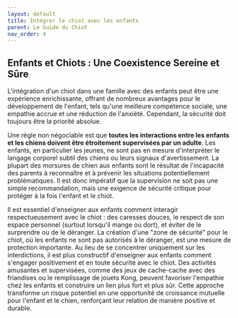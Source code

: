 ```yaml
---
layout: default
title: Intégrer le chiot avec les enfants
parent: Le Guide du Chiot
nav_order: 4
---
```


## **Enfants et Chiots : Une Coexistence Sereine et Sûre**

L'intégration d'un chiot dans une famille avec des enfants peut être une expérience enrichissante, offrant de nombreux avantages pour le développement de l'enfant, tels qu'une meilleure compétence sociale, une empathie accrue et une réduction de l'anxiété. Cependant, la sécurité doit toujours être la priorité absolue.

Une règle non négociable est que **toutes les interactions entre les enfants et les chiens doivent être étroitement supervisées par un adulte**. Les enfants, en particulier les jeunes, ne sont pas en mesure d'interpréter le langage corporel subtil des chiens ou leurs signaux d'avertissement. La plupart des morsures de chien aux enfants sont le résultat de l'incapacité des parents à reconnaître et à prévenir les situations potentiellement problématiques. Il est donc impératif que la supervision ne soit pas une simple recommandation, mais une exigence de sécurité critique pour protéger à la fois l'enfant et le chiot.

Il est essentiel d'enseigner aux enfants comment interagir respectueusement avec le chiot : des caresses douces, le respect de son espace personnel (surtout lorsqu'il mange ou dort), et éviter de le surprendre ou de le déranger. La création d'une "zone de sécurité" pour le chiot, où les enfants ne sont pas autorisés à le déranger, est une mesure de protection importante. Au lieu de se concentrer uniquement sur les interdictions, il est plus constructif d'enseigner aux enfants comment s'engager positivement et en toute sécurité avec le chiot. Des activités amusantes et supervisées, comme des jeux de cache-cache avec des friandises ou le remplissage de jouets Kong, peuvent favoriser l'empathie chez les enfants et construire un lien plus fort et plus sûr. Cette approche transforme un risque potentiel en une opportunité de croissance mutuelle pour l'enfant et le chien, renforçant leur relation de manière positive et durable. 